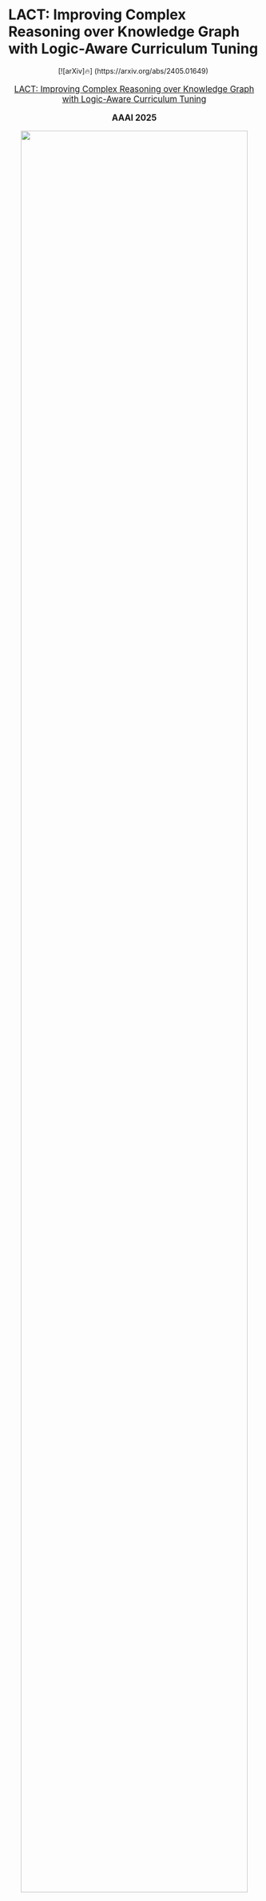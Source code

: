 # LACT: Improving Complex Reasoning over Knowledge Graph with Logic-Aware Curriculum Tuning
<div align="center">
[![arXiv]🔥] (https://arxiv.org/abs/2405.01649)&nbsp;
</div>
</div>
<p align="center" style="font-size: larger;">
  <a href="https://arxiv.org/abs/2405.01649">LACT: Improving Complex Reasoning over Knowledge Graph with Logic-Aware Curriculum Tuning</a>
</p>

<div>
  <p align="center" style="font-size: larger;">
    <strong>AAAI 2025</strong>
  </p>
</div>

<p align="center">
<img src="(figure/scheme.png)" width=95%>
<p>

<br>

## Installation

1. Prepre python >=3.10
2. Install other pip packages via `pip3 install -r requirements.txt`.
